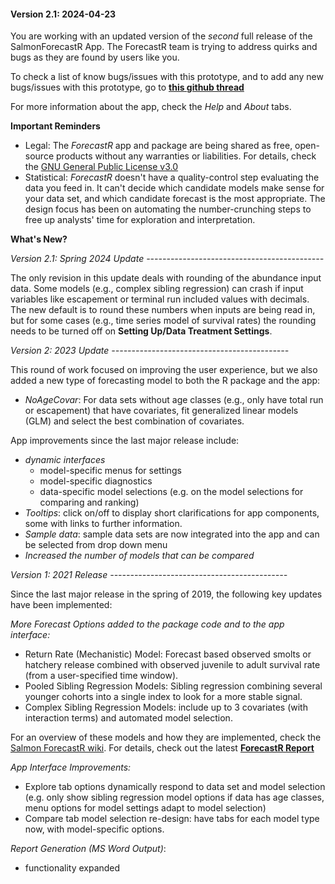 #### Version 2.1: 2024-04-23

You are working with an updated version of the *second* full release of the SalmonForecastR App.
The ForecastR team is trying to address quirks and bugs
as they are found by users like you. 

To check a list of know bugs/issues with this prototype, 
and to add any new bugs/issues with this prototype,
go to **[this github thread](https://github.com/SalmonForecastR/ForecastR-Releases/issues/6)**

For more information about the app, check the *Help* and *About* tabs.


**Important Reminders**


* Legal: The *ForecastR* app and package are being shared as free, open-source products without
any warranties or liabilities. For details, check the [GNU General Public License v3.0](https://github.com/SalmonForecastR/ForecastR-Releases/blob/main/LICENSE)
* Statistical: *ForecastR* doesn't have a quality-control step evaluating the data you feed in. It
can't decide which candidate models make sense for your data set, and which candidate forecast is the 
most appropriate. The design focus has been on automating the number-crunching steps to free up 
analysts' time for exploration and interpretation.

**What's New?**

*Version 2.1: Spring 2024 Update --------------------------------------------*

The only revision in this update deals with rounding of the abundance input data. Some models (e.g., complex sibling regression)  can crash if input variables like escapement or terminal run included values with decimals. The new default is to round these numbers when inputs are being read in, but for some cases (e.g., time series model of survival rates) the rounding needs to be turned off on **Setting Up/Data Treatment Settings**.

*Version 2: 2023 Update --------------------------------------------*

This round of work focused on improving the user experience, but we
also added a new type of forecasting model to both the R package and the app:

* *NoAgeCovar*: For data sets without age classes (e.g., only have total run or escapement) that have covariates,
fit generalized linear models (GLM) and select the best combination of covariates.

App improvements since the last major release include:

* *dynamic interfaces*
   - model-specific menus for settings
   - model-specific diagnostics
   - data-specific model selections (e.g. on the model selections for comparing and ranking)
* *Tooltips*: click on/off to display short clarifications for app components, some with links to further information.
* *Sample data*: sample data sets are now integrated into the app and can be selected from drop down menu
* *Increased the number of models that can be compared*





*Version 1: 2021 Release --------------------------------------------*

Since the last major release in the spring of 2019,
the following key updates have been implemented:

*More Forecast Options added to the package code
and to the app interface:*

* Return Rate (Mechanistic) Model: Forecast based observed smolts or hatchery release combined with observed juvenile to adult survival rate (from a user-specified time window).
* Pooled Sibling Regression Models: Sibling regression combining several younger cohorts into a single index to look for a more stable signal.
* Complex Sibling Regression Models: include up to 3 covariates (with interaction terms) and automated model selection.

For an overview of these models and how they are implemented, check the [Salmon ForecastR wiki](https://github.com/SalmonForecastR/ForecastR-Releases/wiki). For details, check out the latest **[ForecastR Report](https://www.google.com/url?sa=t&rct=j&q=&esrc=s&source=web&cd=&ved=2ahUKEwiMi47T1rrvAhVVJjQIHQ-nCNYQFjAGegQIChAD&url=https%3A%2F%2Fwww.psc.org%2Fdownload%2F585%2Fvery-high-priority-chinook%2F11704%2Fs18-vhp15a-forecastr-tools-to-automate-forecasting-procedures-for-salmonid-terminal-run-and-escapement.pdf&usg=AOvVaw2ZHMiJb0dBhjytGgM8lgvZ)**


*App Interface Improvements:*

* Explore tab options dynamically respond to data set and model selection (e.g. only show sibling regression model options
if data has age classes, menu options for model settings adapt to model selection)
*  Compare tab model selection re-design: have tabs for each model type now, with model-specific options.

*Report Generation (MS Word Output)*:

* functionality expanded



